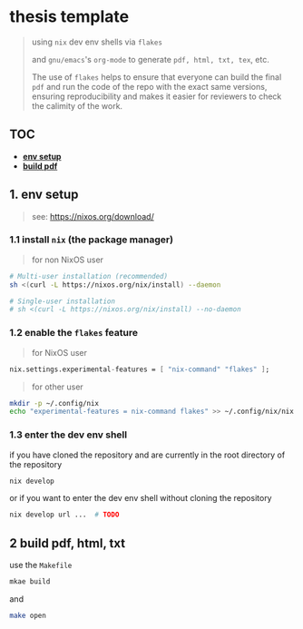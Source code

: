 thesis template
===============

> using `nix` dev env shells via `flakes`
>
> and `gnu/emacs`'s `org-mode` to generate `pdf, html, txt, tex`, etc.
>
> The use of `flakes` helps to ensure that everyone can build the final `pdf` and run the 
> code of the repo with the exact same versions, ensuring
> reproducibility and makes it easier for reviewers to check the calimity of the work.


## TOC

- [**env setup**](https://github.com/felixbd/thesis-template?tab=readme-ov-file#1-env-setup)
- [**build pdf**]()


## 1. env setup

> see: https://nixos.org/download/


### 1.1 install `nix` (the package manager)

> for non NixOS user

```sh
# Multi-user installation (recommended)
sh <(curl -L https://nixos.org/nix/install) --daemon

# Single-user installation
# sh <(curl -L https://nixos.org/nix/install) --no-daemon
```


### 1.2 enable the `flakes` feature

> for NixOS user

```nix
nix.settings.experimental-features = [ "nix-command" "flakes" ];
```

> for other user

```sh
mkdir -p ~/.config/nix
echo "experimental-features = nix-command flakes" >> ~/.config/nix/nix.conf
```


### 1.3 enter the dev env shell

if you have cloned the repository and are currently in the root directory of the repository

```sh
nix develop
```

or if you want to enter the dev env shell without cloning the repository

```sh
nix develop url ...  # TODO
```

## 2 build pdf, html, txt

use the `Makefile`

```sh
mkae build
```

and

```sh
make open
```

